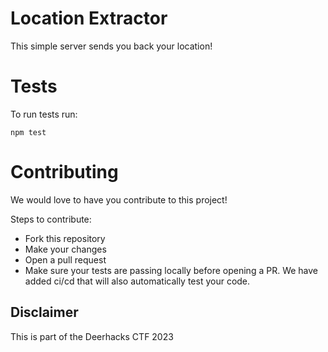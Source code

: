 # Location Extractor

This simple server sends you back your location!

# Tests

To run tests run:
```
npm test
```

# Contributing

We would love to have you contribute to this project!

Steps to contribute:
- Fork this repository
- Make your changes
- Open a pull request
- Make sure your tests are passing locally before opening a PR. We have added ci/cd that will also automatically test your code. 

## Disclaimer

This is part of the Deerhacks CTF 2023